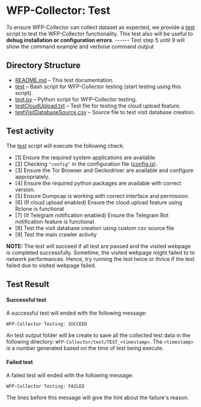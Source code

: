 # WFP-Collector: Test
To ensure WFP-Collector can collect dataset as expected, we provide a [test](test) script to test the WFP-Collector functionality. This test also will be useful to **debug  installation or configuration errors**.
------ Test step 5 until 9 will show the command example and verbose command output

## Directory Structure
* [README.md](README.md) – This test documentation.
* [test](test) – Bash script for WFP-Collector testing (start testing using this script).
* [test.py](test.py) – Python script for WFP-Collector testing.
* [testCloudUpload.txt](testCloudUpload.txt) – Test file for testing the cloud upload feature.
* [testVisitDatabaseSource.csv](testVisitDatabaseSource.csv) – Source file to test visit database creation.


## Test activity
The [test](test) script will execute the following check:
* [1] Ensure the required system applications are available
* [2] Checking `"config"` in the configuration file ([config.js](../config.js)).
* [3] Ensure the Tor Browser and Geckodriver are available and configure appropriately.
* [4] Ensure the required python packages are available with correct version.
* [5] Ensure Dumpcap is working with correct interface and permission.
* [6] (If cloud upload enabled) Ensure the cloud upload feature using Rclone is functional
* [7] (If Telegram notification enabled) Ensure the Telegram Bot notification feature is functional
* [8] Test the visit database creation using custom csv source file
* [9] Test the main crawler activity


**NOTE:** The test will succeed if all test are passed and the visited webpage is completed successfully. Sometime, the visited webpage might failed to to network performances. Hence, try running the test twice or thrice if the test failed due to visited webpage failed.


## Test Result
#### Successful test
A successful test will ended with the following message:
```
WFP-Collector Testing: SUCCEED
```
An test output folder will be create to save all the collected test data in the following directory: `WFP-Collector/test/TEST_<timestamp>`. The `<timestamp>` is a number generated based on the time of test being execute.

#### Failed test
A failed test will ended with the following message:
```
WFP-Collector Testing: FAILED
```
The lines before this message will give the hint about the failure's reason.
